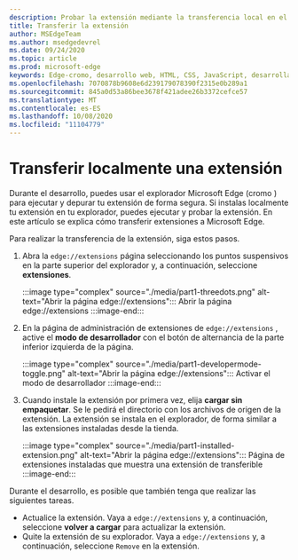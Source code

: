 ```yaml
---
description: Probar la extensión mediante la transferencia local en el explorador
title: Transferir la extensión
author: MSEdgeTeam
ms.author: msedgedevrel
ms.date: 09/24/2020
ms.topic: article
ms.prod: microsoft-edge
keywords: Edge-cromo, desarrollo web, HTML, CSS, JavaScript, desarrollador, extensiones
ms.openlocfilehash: 7070878b9608e6d239179078390f2315e0b289a1
ms.sourcegitcommit: 845a0d53a86bee3678f421adee26b3372cefce57
ms.translationtype: MT
ms.contentlocale: es-ES
ms.lasthandoff: 10/08/2020
ms.locfileid: "11104779"
---
```

# Transferir localmente una extensión

Durante el desarrollo, puedes usar el explorador Microsoft Edge \(cromo \) para ejecutar y depurar tu extensión de forma segura. Si instalas localmente tu extensión en tu explorador, puedes ejecutar y probar la extensión. En este artículo se explica cómo transferir extensiones a Microsoft Edge.

Para realizar la transferencia de la extensión, siga estos pasos.

1.  Abra la `edge://extensions` página seleccionando los puntos suspensivos en la parte superior del explorador y, a continuación, seleccione **extensiones**.

       :::image type="complex" source="./media/part1-threedots.png" alt-text="Abrir la página edge://extensions":::
          Abrir la página edge://extensions :::image-end:::

1.  En la página de administración de extensiones de `edge://extensions` , active el **modo de desarrollador** con el botón de alternancia de la parte inferior izquierda de la página.

       :::image type="complex" source="./media/part1-developermode-toggle.png" alt-text="Abrir la página edge://extensions":::
          Activar el modo de desarrollador :::image-end:::

1.  Cuando instale la extensión por primera vez, elija **cargar sin empaquetar**.  Se le pedirá el directorio con los archivos de origen de la extensión.  La extensión se instala en el explorador, de forma similar a las extensiones instaladas desde la tienda.  

       :::image type="complex" source="./media/part1-installed-extension.png" alt-text="Abrir la página edge://extensions":::
          Página de extensiones instaladas que muestra una extensión de transferible :::image-end:::

Durante el desarrollo, es posible que también tenga que realizar las siguientes tareas.
* Actualice la extensión. Vaya a `edge://extensions` y, a continuación, seleccione **volver a cargar** para actualizar la extensión.  
* Quite la extensión de su explorador. Vaya a `edge://extensions` y, a continuación, seleccione `Remove` en la extensión.